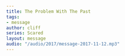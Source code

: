 ```yaml
---
title: The Problem With The Past
tags:
- message
author: cliff
series: Scared
layout: message
audio: "/audio/2017/message-2017-11-12.mp3"
---
```


